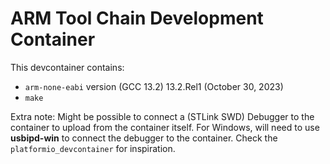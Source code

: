 # ARM Tool Chain Development Container

This devcontainer contains:
- `arm-none-eabi` version (GCC 13.2) 13.2.Rel1 (October 30, 2023)
- `make` 



Extra note: Might be possible to connect a (STLink SWD) Debugger to the container to upload from the container itself. For Windows, will need to use **usbipd-win** to connect the debugger to the container. Check the `platformio_devcontainer` for inspiration.

